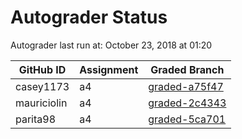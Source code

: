 # Autograder Status
Autograder last run at: October 23, 2018 at 01:20

| GitHub ID | Assignment | Graded Branch |
|-----------|------------|---------------|
| casey1173 | a4 | [graded-a75f47](https://github.com/Fall2018COMP401-001/a4-casey1173/tree/graded-a75f47) | 
| mauriciolin | a4 | [graded-2c4343](https://github.com/Fall2018COMP401-001/a4-mauriciolin/tree/graded-2c4343) | 
| parita98 | a4 | [graded-5ca701](https://github.com/Fall2018COMP401-001/a4-parita98/tree/graded-5ca701) | 
